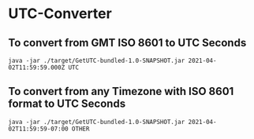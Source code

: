 # UTC-Converter

## To convert from GMT ISO 8601 to UTC Seconds

```
java -jar ./target/GetUTC-bundled-1.0-SNAPSHOT.jar 2021-04-02T11:59:59.000Z UTC
```

## To convert from any Timezone with ISO 8601 format to UTC Seconds

```
java -jar ./target/GetUTC-bundled-1.0-SNAPSHOT.jar 2021-04-02T11:59:59-07:00 OTHER
```

